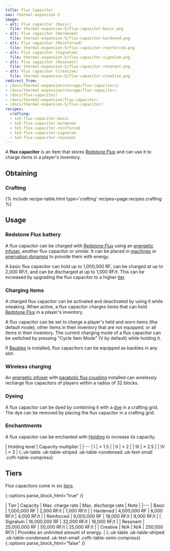 ```yaml
---
title: Flux Capacitor
nav: thermal-expansion-5
image:
- alt: Flux capacitor (Basic)
  file: thermal-expansion-5/flux-capacitor-basic.png
- alt: Flux capacitor (Hardened)
  file: thermal-expansion-5/flux-capacitor-hardened.png
- alt: Flux capacitor (Reinforced)
  file: thermal-expansion-5/flux-capacitor-reinforced.png
- alt: Flux capacitor (Signalum)
  file: thermal-expansion-5/flux-capacitor-signalum.png
- alt: Flux capacitor (Resonant)
  file: thermal-expansion-5/flux-capacitor-resonant.png
- alt: Flux capacitor (Creative)
  file: thermal-expansion-5/flux-capacitor-creative.png
redirect_from:
- /docs/thermal-expansion/storage/flux-capacitors/
- /docs/thermal-expansion/storage/flux-capacitor/
- /docs/flux-capacitor/
- /docs/thermal-expansion/flux-capacitor/
- /docs/thermal-expansion-5/flux-capacitor/
recipes:
  crafting:
  - te5-flux-capacitor-basic
  - te5-flux-capacitor-hardened
  - te5-flux-capacitor-reinforced
  - te5-flux-capacitor-signalum
  - te5-flux-capacitor-resonant
---
```


A **flux capacitor** is an item that stores [Redstone
Flux](/docs/redstone-flux/) and can use it to charge items in a player's
inventory.


Obtaining
---------

### Crafting
{% include recipe-table.html type='crafting' recipes=page.recipes.crafting %}


Usage
-----

### Redstone Flux battery
A flux capacitor can be charged with [Redstone Flux](/docs/redstone-flux/) using
an [energetic infuser](/docs/1.12/thermal-expansion-5/energetic-infuser/), another flux capacitor or
similar. It can be placed in [machines](/docs/1.12/thermal-expansion-5/machines/) or [enervation
dynamos](/docs/1.12/thermal-expansion-5/enervation-dynamo/) to provide them with energy.

A basic flux capacitor can hold up to 1,000,000 RF, can be charged at up to
2,000 RF/t, and can be discharged at up to 1,000 RF/t. This can be increased by
upgrading the flux capacitor to a higher [tier](#tiers).

### Charging items
A charged flux capacitor can be activated and deactivated by using it while
sneaking. When active, a flux capacitor charges items that can hold [Redstone
Flux](/docs/redstone-flux/) in a player's inventory.

A flux capacitor can be set to charge a player's held and worn items (the
default mode), other items in their inventory that are not equipped, or all
items in their inventory. The current charging mode of a flux capacitor can be
switched by pressing "Cycle Item Mode" (V by default) while holding it.

If [Baubles](https://www.curseforge.com/minecraft/mc-mods/baubles) is installed,
flux capacitors can be equipped as baubles in any slot.

### Wireless charging
An [energetic infuser](/docs/1.12/thermal-expansion-5/energetic-infuser/) with [parabolic flux
coupling](/docs/1.12/thermal-expansion-5/augment-parabolic-flux-coupling/) installed can wirelessly
recharge flux capacitors of players within a radius of 32 blocks.

### Dyeing
A flux capacitor can be dyed by combining it with a
[dye](https://minecraft.gamepedia.com/Dye) in a crafting grid. The dye can be
removed by placing the flux capacitor in a crafting grid.

### Enchantments
A flux capacitor can be enchanted with [Holding](/docs/1.12/cofh-core-4/holding/) to increase its
capacity.

| Holding level | Capacity multiplier |
|---
| I | × 1.5 |
| II | × 2 |
| III | × 2.5 |
| IV | × 3 |
{:.uk-table .uk-table-striped .uk-table-condensed .uk-text-small .cofh-table-compress}


Tiers
-----

Flux capacitors come in six [tiers](/docs/1.12/thermal-foundation-2/tiers/).

{::options parse_block_html="true" /}
<div class="uk-overflow-container">
| Tier | Capacity | Max. charge rate | Max. discharge rate | Note |
|---
| Basic | 1,000,000 RF | 2,000 RF/t | 1,000 RF/t |
| Hardened | 4,000,000 RF | 8,000 RF/t | 4,000 RF/t |
| Reinforced | 9,000,000 RF | 18,000 RF/t | 9,000 RF/t |
| Signalum | 16,000,000 RF | 32,000 RF/t | 16,000 RF/t |
| Resonant | 25,000,000 RF | 50,000 RF/t | 25,000 RF/t |
| Creative | N/A | N/A | 250,000 RF/t | Provides an unlimited amount of energy. |
{:.uk-table .uk-table-striped .uk-table-condensed .uk-text-small .cofh-table-semi-compress}
</div>
{::options parse_block_html="false" /}
